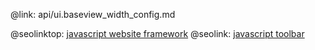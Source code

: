 @link: api/ui.baseview_width_config.md

@seolinktop: [javascript website framework](https://webix.com)
@seolink: [javascript toolbar](https://webix.com/widget/toolbar/)